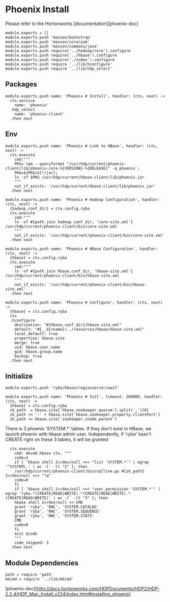 
# Phoenix Install

Please refer to the Hortonworks [documentation][phoenix-doc]

    module.exports = []
    module.exports.push 'masson/bootstrap'
    module.exports.push 'masson/core/yum'
    module.exports.push 'masson/commons/java'
    module.exports.push require('../hadoop/core').configure
    module.exports.push require('../hbase').configure
    module.exports.push require('./index').configure
    module.exports.push require '../lib/hconfigure'
    module.exports.push require '../lib/hdp_select'

## Packages

    module.exports.push name: 'Phoenix # Install', handler: (ctx, next) ->
      ctx.service
        name: 'phoenix'
      .hdp_select
        name: 'phoenix-client'
      .then next

## Env

    module.exports.push name: 'Phoenix # Link to HBase', handler: (ctx, next) ->
      ctx.execute
        cmd:"""
        PKG=`rpm --queryformat "/usr/hdp/current/phoenix-client/lib/phoenix-core-%{VERSION}-%{RELEASE}" -q phoenix`;
        PKG=${PKG/el*/jar};
        ln -sf $PKG /usr/hdp/current/hbase-client/lib/phoenix.jar
        """
        not_if_exists: '/usr/hdp/current/hbase-client/lib/phoenix.jar'
      .then next

    module.exports.push name: 'Phoenix # Hadoop Configuration', handler: (ctx, next) ->
      {hadoop_conf_dir} = ctx.config.ryba
      ctx.execute
        cmd:"""
        ln -sf #{path.join hadoop_conf_dir, 'core-site.xml'} /usr/hdp/current/phoenix-client/bin/core-site.xml
        """
        not_if_exists: '/usr/hdp/current/phoenix-client/bin/core-site.xml'
      .then next

    module.exports.push name: 'Phoenix # HBase Configuration', handler: (ctx, next) ->
      {hbase} = ctx.config.ryba
      ctx.execute
        cmd:"""
        ln -sf #{path.join hbase.conf_dir, 'hbase-site.xml'} /usr/hdp/current/phoenix-client/bin/hbase-site.xml
        """
        not_if_exists: '/usr/hdp/current/phoenix-client/bin/hbase-site.xml'
      .then next

    module.exports.push name: 'Phoenix # Configure', handler: (ctx, next) ->
      {hbase} = ctx.config.ryba
      ctx
      .hconfigure
        destination: "#{hbase.conf_dir}/hbase-site.xml"
        default: "#{__dirname}/../resources/hbase/hbase-site.xml"
        local_default: true
        properties: hbase.site
        merge: true
        uid: hbase.user.name
        gid: hbase.group.name
        backup: true
      .then next

## Initialize

    module.exports.push 'ryba/hbase/regionserver/wait'

    module.exports.push name: 'Phoenix # Init', timeout: 200000, handler: (ctx, next) ->
      {hbase} = ctx.config.ryba
      zk_path  = hbase.site['hbase.zookeeper.quorum'].split(',')[0]
      zk_path += ':' + hbase.site['hbase.zookeeper.property.clientPort']
      zk_path += hbase.site['zookeeper.znode.parent']

There is 3 phoenix 'SYSTEM.*' tables. If they don't exist in HBase, we launch
phoenix with hbase admin user.
Independently, if 'ryba' hasn't CREATE right on these 3 tables, it will be granted

      ctx.execute
        cmd: mkcmd.hbase ctx, """
        code=3
        if [ `hbase shell 2>/dev/null <<< "list 'SYSTEM.*'" | egrep '^SYSTEM\.' | wc -l` -lt "2" ]; then
        /usr/hdp/current/phoenix-client/bin/sqlline.py #{zk_path} 2>/dev/null <<< "!q"
        code=0
        fi
        if [ `hbase shell 2>/dev/null <<< "user_permission 'SYSTEM.*'" | egrep 'ryba.*(CREATE|READ|WRITE).*(CREATE|READ|WRITE).*(CREATE|READ|WRITE)' | wc -l` -lt "3" ]; then
        hbase shell 2>/dev/null <<-CMD
        grant 'ryba', 'RWC', 'SYSTEM.CATALOG'
        grant 'ryba', 'RWC', 'SYSTEM.SEQUENCE'
        grant 'ryba', 'RWC', 'SYSTEM.STATS'
        CMD
        code=0
        fi
        exit $code
        """
        code_skipped: 3
      .then next

## Module Dependencies

    path = require 'path'
    mkcmd = require '../lib/mkcmd'

[phoenix-doc][http://docs.hortonworks.com/HDPDocuments/HDP2/HDP-2.2.4/HDP_Man_Install_v224/index.html#installing_phoenix]
